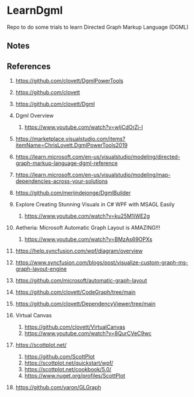 # LearnDgml
Repo to do some trials to learn Directed Graph Markup Language (DGML)

## Notes

## References

1. https://github.com/clovett/DgmlPowerTools

2. https://github.com/clovett

3. https://github.com/clovett/Dgml

4. Dgml Overview 

   1. https://www.youtube.com/watch?v=wIjCdOrZj-I

5. https://marketplace.visualstudio.com/items?itemName=ChrisLovett.DgmlPowerTools2019

6. https://learn.microsoft.com/en-us/visualstudio/modeling/directed-graph-markup-language-dgml-reference

7. https://learn.microsoft.com/en-us/visualstudio/modeling/map-dependencies-across-your-solutions

8. https://github.com/merijndejonge/DgmlBuilder

9. Explore Creating Stunning Visuals in C# WPF with MSAGL Easily
   1.  https://www.youtube.com/watch?v=ku25M1iWE2g

10. Aetheria: Microsoft Automatic Graph Layout is AMAZING!!!
    1.  https://www.youtube.com/watch?v=BMzAs69OPXs

11. https://help.syncfusion.com/wpf/diagram/overview

12. https://www.syncfusion.com/blogs/post/visualize-custom-graph-ms-graph-layout-engine

13. https://github.com/microsoft/automatic-graph-layout

14. https://github.com/clovett/CodeGraph/tree/main

15. https://github.com/clovett/DependencyViewer/tree/main
    
16. Virtual Canvas
    1. https://github.com/clovett/VirtualCanvas
    2. https://www.youtube.com/watch?v=8QurCVeC9wc

17. https://scottplot.net/
    1. https://github.com/ScottPlot
    2. https://scottplot.net/quickstart/wpf/
    3. https://scottplot.net/cookbook/5.0/
    4. https://www.nuget.org/profiles/ScottPlot

19. https://github.com/varon/GLGraph
